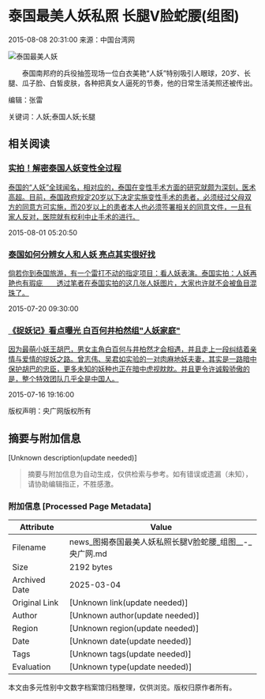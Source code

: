 # 泰国最美人妖私照 长腿V脸蛇腰(组图)

2015-08-08 20:31:00 来源：中国台湾网

![泰国最美人妖](http://www.cnr.cn/images2015/images/W020150808740853501462.jpg)

　　泰国南邦府的兵役抽签现场一位白衣美艳“人妖”特别吸引人眼球，20岁、长腿、瓜子脸、白皙皮肤，各种把真女人逼死的节奏，他的日常生活美照还被传出。

编辑：张雷

关键词：人妖;泰国人妖;长腿

## 相关阅读

### [实拍！解密泰国人妖变性全过程](http://www.cnr.cn/jy/list/20150801/t20150801_519386589.shtml)

[泰国的“人妖”全球闻名，相对应的，泰国在变性手术方面的研究就颇为深刻，医术高超。目前，泰国政府规定20岁以下决定实施变性手术的患者，必须经过父母双方的同意方可实施，而20岁以上的患者本人也必须签署相关的同意文件，一旦有家人反对，医院就有权利中止手术的进行。](../../../../jy/list/20150801/t20150801_519386589.shtml)

2015-08-01 05:20:50

### [泰国如何分辨女人和人妖 亮点其实很好找](http://www.cnr.cn/ent/tpgd/20150720/t20150720_519254891.shtml)

[倘若你到泰国旅游，有一个雷打不动的指定项目：看人妖表演。泰国实拍：人妖再艳也有瑕疵　　透过笔者在泰国实拍的这几张人妖图片，大家也许就不会被鱼目混珠了。](../../../../ent/tpgd/20150720/t20150720_519254891.shtml)

2015-07-20 09:30:00

### [《捉妖记》看点曝光 白百何井柏然组"人妖家庭"](http://www.cnr.cn/ent/list/20150716/t20150716_519232686.shtml)

[因为最萌小妖王胡巴，男女主角白百何与井柏然才会相遇，并且走上一段纠结着亲情与爱情的捉妖之路。曾志伟、吴君如实验的一对肉麻地妖夫妻，其实是一路暗中保护胡巴的忠臣，更多未知的妖种也正在暗中虎视眈眈。并且更令许诚毅骄傲的是，整个特效团队几乎全是中国人。](../../../../ent/list/20150716/t20150716_519232686.shtml)

2015-07-16 19:16:00

版权声明：央广网版权所有
<!-- tcd_original_link http://news.cnr.cn/native/gd/20150808/t20150808_519480780.shtml -->


## 摘要与附加信息

<!-- tcd_abstract -->
[Unknown description(update needed)]
<!-- tcd_abstract_end -->

> 摘要与附加信息为自动生成，仅供检索与参考。如有错误或遗漏（未知），请协助编辑指正，不胜感激。

### 附加信息 [Processed Page Metadata]

| Attribute       | Value                                  |
|-----------------|----------------------------------------|
| Filename        | news_图揭泰国最美人妖私照长腿V脸蛇腰_组图__-_央广网.md                             |
| Size            | 2192 bytes                           |
| Archived Date   | 2025-03-04                             |
| Original Link   | [Unknown link(update needed)]                       |
| Author          | [Unknown author(update needed)]                               |
| Region          | [Unknown region(update needed)]                               |
| Date            | [Unknown date(update needed)]                                 |
| Tags            | [Unknown tags(update needed)]                                 |
| Evaluation            | [Unknown type(update needed)]                                 |
<!-- tcd_table_end -->

本文由多元性别中文数字档案馆归档整理，仅供浏览。版权归原作者所有。
